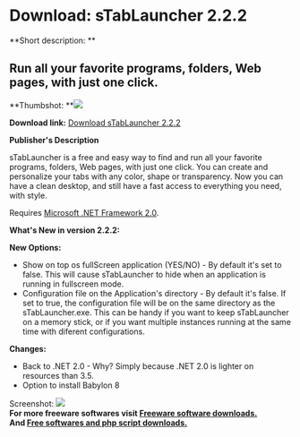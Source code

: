 # Download: sTabLauncher 2.2.2

**Short description: **

## Run all your favorite programs, folders, Web pages, with just one click.

  
**Thumbshot: **![](http://www.freewarefiles.com/screenshot/stablauncher_md.gif)   
  
**Download link:** [Download sTabLauncher 2.2.2](http://freesoftwares.boysofts.com/STabLauncher_program_23848.html)  
  

**Publisher's Description**  
  

sTabLauncher is a free and easy way to find and run all your favorite
programs, folders, Web pages, with just one click. You can create and
personalize your tabs with any color, shape or transparency. Now you can have
a clean desktop, and still have a fast access to everything you need, with
style.

Requires [Microsoft .NET Framework
2.0](http://www.freewarefiles.com/program_10_108_16026.html).

**What's New in version 2.2.2:**

**New Options:**

  * Show on top os fullScreen application (YES/NO) - By default it's set to false. This will cause sTabLauncher to hide when an application is running in fullscreen mode. 
  * Configuration file on the Application's directory - By default it's false. If set to true, the configuration file will be on the same directory as the sTabLauncher.exe. This can be handy if you want to keep sTabLauncher on a memory stick, or if you want multiple instances running at the same time with diferent configurations. 

**Changes:**

  * Back to .NET 2.0 - Why? Simply because .NET 2.0 is lighter on resources than 3.5. 
  * Option to install Babylon 8 

  
  
Screenshot: ![](http://www.freewarefiles.com/screenshot/stablauncher.gif)  
**For more freeware softwares visit [Freeware software downloads.](http://freesoftwares.boysofts.com/)**   
**And [Free softwares and php script downloads.](http://www.boysofts.com/)**

